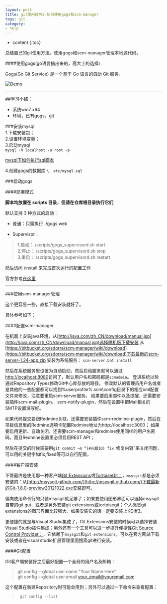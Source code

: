 ```yaml
---
layout: post
title: git使用技巧2-如何使用gogs和scm-manager
tags: git
category: 
- help
---
```


* content
{:toc}

总结自己的git使用方法。使用gogs和scm-manager管理本地源代码。
<!-- more-->

####使用gogs(go语言搞出来的，高大上的选择)

Gogs(Go Git Service) 是一个基于 Go 语言的自助 Git 服务。

![Demo](http://gogs.qiniudn.com/gogs_demo.gif)

-----

##学习小结：  
- 系统win7 x64
- 环境，已有gogs，git

###安装mysql    
1.下载安装包；  
2.设置环境变量；  
3.启动mysql  
`mysql -h localhost -u root -p`

[mysql下如何执行sql脚本](http://www.2cto.com/database/201303/199367.html)

4.创建gogs的数据库 `\. etc/mysql.sql`

###启动gogs  

####部署模式

**脚本均放置在 scripts 目录，但请在仓库根目录执行它们**

默认支持 3 种方式的启动：  

- 普通：只需执行 ./gogs web  

- Supervisor：  

> 1.启动：./scripts/gogs_supervisord.sh start  
2.停止：./scripts/gogs_supervisord.sh stop  
3.重启：./scripts/gogs_supervisord.sh restart  

然后访问 /install 来完成首次运行的配置工作

官方参考[在这里](http://gogs.io/docs/installation/configuration_and_run.html)

----------------

###使用scm-manager管理

这个更容易一些，直接下载安装就好了。

具体参考如下：  

####配置scm-manager  

在机器上安装java环境，从[http://java.com/zh_CN/download/manual.jsp](http://java.com/zh_CN/download/manual.jsp)选择脱机版下载安装
从[https://bitbucket.org/sdorra/scm-manager/wiki/download](https://bitbucket.org/sdorra/scm-manager/wiki/download)下载最新的scm-server-1.24-app.zip
安装为系统服务：
`scm-server.bat install`

然后在系统服务里设置为自动启动，然后启动服务就可以通过[http://localhost:8080](http://localhost:8080)访问了，默认用户名和密码都是`scmadmin`。
登进系统以后通过Repository Types修改Git中心库存放的路径。
修改默认的管理员用户名或者是其他的一些配置都可以找到%userprofile%\.scm\config目录下的相应xml配置文件来修改，注意要重启scm-server服务。
如果要启用邮件以及提醒，还需要安装插件scm-mail-plugin、 scm-notify-plugin，然后在设置中把Mail相关的SMTP设置填写好。  

如果代码提交要跟Redmine关联，还需要安装插件scm-redmine-plugin，然后在项目信息里的Redmine选项卡配置Redmine地址为http://localhost:3000；
如果要启用更新、自动关闭，还需要scm-manager和redmine使用同样的用户名密码，而且Redmine设置里必须启用REST API；  

然后在提交的时候需要用`git commit –m “(#问题ID) fix `修复内容”来关闭问题，可以用的关键字如fix,fixed等可以自行配置。

####客户端安装  

不管最终是使用那一种客户端[Git Extensions](http://code.google.com/p/gitextensions/)或[TortoiseGit：](http://code.google.com/p/tortoisegit/)，`msysgit`都是必须安装的：从[http://msysgit.github.com/](http://msysgit.github.com/)下载最新的Git-1.8.0-preview20121022.exe安装即可。  

偏向使用命令行的只装msysgit就足够了；如果要使用图形界面可以选择msysgit自带的git gui，或者是另外安装git extensions或tortoisegit；个人感觉git extensions的图形界面比较强大，如果安装它的话一定要安装上KDiff3。  

更便捷的就是与Visual Studio集成了，Git Extensions安装的时候可以选择安装Visual Studio插件集成；另外还有一个工具可以进一步提升便捷性[Git Source Control Provider：](http://gitscc.codeplex.com/)，它依赖于`msysgit`和`git extensions`，可以在官方网站下载安装或者在visual studio扩展管理里面搜索git进行安装。

####Git配置

Git客户端安装好之后最好配置一个全局的用户名及邮箱：
  >    git config --global user.name "Your Name Here"   
      git config --global user.email your_email@youremail.com

这个配置在新建Repository时可能会用到；另外可以通过一下命令来查看配置：
 >      git config --list